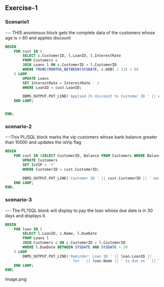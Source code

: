 ## Exercise-1

### Scenario1
--- THIS anonimous block gets the complete data of the customers whose age is > 60 and applies discount 
```SQL
BEGIN
    FOR cust IN (
        SELECT c.CustomerID, l.LoanID, l.InterestRate
        FROM Customers c
        JOIN Loans l ON c.CustomerID = l.CustomerID
        WHERE TRUNC(MONTHS_BETWEEN(SYSDATE, c.DOB) / 12) > 60
    ) LOOP
        UPDATE Loans
        SET InterestRate = InterestRate - 1
        WHERE LoanID = cust.LoanID;

        DBMS_OUTPUT.PUT_LINE('Applied 1% discount to Customer ID ' || cust.CustomerID);
    END LOOP;


END;
```


### scenario-2
---This PL/SQL block marks the vip customers whose bank balance greater than 10000 and updates the isVip flag
```SQL
BEGIN
    FOR cust IN (SELECT CustomerID, Balance FROM Customers WHERE Balance > 10000) LOOP
        UPDATE Customers
        SET IsVIP = 'Y'
        WHERE CustomerID = cust.CustomerID;

        DBMS_OUTPUT.PUT_LINE('Customer ID ' || cust.CustomerID || ' marked as VIP.');
    END LOOP;
END;
```

### scenario-3
--- The PL?SQL block will display to pay the loan whose due date is in 30 days and displays it.
```SQL
BEGIN
    FOR loan IN (
        SELECT l.LoanID, c.Name, l.DueDate
        FROM Loans l
        JOIN Customers c ON c.CustomerID = l.CustomerID
        WHERE l.DueDate BETWEEN SYSDATE AND SYSDATE + 30
    ) LOOP
        DBMS_OUTPUT.PUT_LINE('Reminder: Loan ID ' || loan.LoanID ||
                             ' for ' || loan.Name || ' is due on ' || TO_CHAR(loan.DueDate, 'DD-Mon-YYYY'));
    END LOOP;
END;
```

image.png